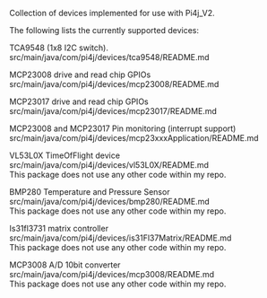 
Collection of devices implemented for use with Pi4j_V2.

The following lists the currently supported devices:




TCA9548 (1x8 I2C switch).  
src/main/java/com/pi4j/devices/tca9548/README.md

MCP23008 drive and read chip GPIOs  
src/main/java/com/pi4j/devices/mcp23008/README.md

MCP23017 drive and read chip GPIOs  
src/main/java/com/pi4j/devices/mcp23017/README.md

MCP23008 and MCP23017 Pin monitoring (interrupt support)  
src/main/java/com/pi4j/devices/mcp23xxxApplication/README.md

VL53L0X TimeOfFlight device  
src/main/java/com/pi4j/devices/vl53L0X/README.md  
This package does not use any other code within my repo.


BMP280  Temperature and Pressure Sensor  
src/main/java/com/pi4j/devices/bmp280/README.md  
This package does not use any other code within my repo.  


Is31fl3731 matrix controller  
src/main/java/com/pi4j/devices/is31Fl37Matrix/README.md     
This package does not use any other code within my repo.    


MCP3008 A/D 10bit converter   
src/main/java/com/pi4j/devices/mcp3008/README.md     
This package does not use any other code within my repo.    

